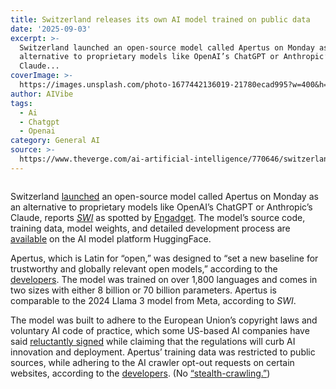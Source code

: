 ```yaml
---
title: Switzerland releases its own AI model trained on public data
date: '2025-09-03'
excerpt: >-
  Switzerland launched an open-source model called Apertus on Monday as an
  alternative to proprietary models like OpenAI’s ChatGPT or Anthropic’s
  Claude...
coverImage: >-
  https://images.unsplash.com/photo-1677442136019-21780ecad995?w=400&h=200&fit=crop&auto=format
author: AIVibe
tags:
  - Ai
  - Chatgpt
  - Openai
category: General AI
source: >-
  https://www.theverge.com/ai-artificial-intelligence/770646/switzerland-ai-model-llm-open-apertus
---
```


											

						
<figure>

<img alt="" data-caption="" data-portal-copyright="Image: Getty" data-has-syndication-rights="1" src="https://platform.theverge.com/wp-content/uploads/sites/2/2025/09/gettyimages-2225698490.jpg?quality=90&#038;strip=all&#038;crop=0,0,100,100" />
	<figcaption>
		</figcaption>
</figure>
<p class="has-text-align-none">Switzerland <a href="https://www.swissinfo.ch/eng/swiss-ai/switzerland-launches-transparent-chatgpt-alternative/89929269">launched</a> an open-source model called Apertus on Monday as an alternative to proprietary models like OpenAI’s ChatGPT or Anthropic’s Claude, reports <a href="https://www.swissinfo.ch/eng/swiss-ai/switzerland-launches-transparent-chatgpt-alternative/89929269"><em>SWI</em></a> as spotted by <a href="https://www.engadget.com/ai/switzerland-launches-its-own-open-source-ai-model-133051578.html">Engadget</a>. The model’s source code, training data, model weights, and detailed development process are <a href="https://huggingface.co/swiss-ai/Apertus-8B-Instruct-2509">available</a> on the AI model platform HuggingFace.&nbsp;</p>

<p class="has-text-align-none">Apertus, which is Latin for “open,” was designed to “set a new baseline for trustworthy and globally relevant open models,” according to the <a href="https://github.com/swiss-ai/apertus-tech-report/blob/main/Apertus_Tech_Report.pdf">developers</a>. The model was trained on over 1,800 languages and comes in two sizes with either 8 billion or 70 billion parameters. Apertus is comparable to the 2024 Llama 3 model from Meta, according to <em>SWI</em>.&nbsp;&nbsp;</p>

<p class="has-text-align-none">The model was built to adhere to the European Union’s copyright laws and voluntary AI code of practice, which some US-based AI companies have said <a href="https://www.theverge.com/news/715710/google-falls-in-line-with-the-eus-ai-plan">reluctantly signed</a> while claiming that the regulations will curb AI innovation and deployment. Apertus’ training data was restricted to public sources, while adhering to the AI crawler opt-out requests on certain websites, according to the <a href="https://github.com/swiss-ai/apertus-tech-report/blob/main/Apertus_Tech_Report.pdf">developers</a>. (No <a href="https://www.theverge.com/news/718319/perplexity-stealth-crawling-cloudflare-ai-bots-report">“stealth-crawling.”</a>)&nbsp;&nbsp;</p>
						
									
